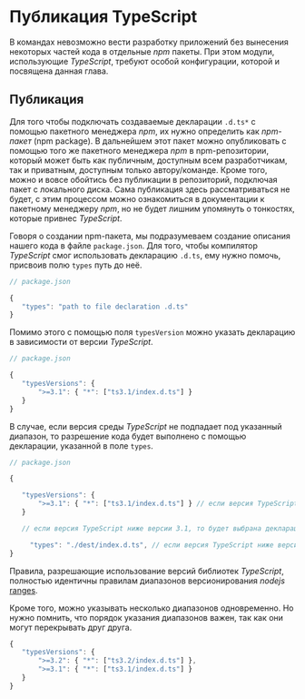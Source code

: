 # Публикация TypeScript

В командах невозможно вести разработку приложений без вынесения некоторых частей кода в отдельные _npm_ пакеты. При этом модули, использующие _TypeScript_, требуют особой конфигурации, которой и посвящена данная глава.

## Публикация

Для того чтобы подключать создаваемые декларации `.d.ts*` с помощью пакетного менеджера _npm_, их нужно определить как _npm-пакет_ (npm package). В дальнейшем этот пакет можно опубликовать с помощью того же пакетного менеджера _npm_ в npm-репозитории, который может быть как публичным, доступным всем разработчикам, так и приватным, доступным только автору/команде. Кроме того, можно и вовсе обойтись без публикации в репозиторий, подключая пакет с локального диска. Сама публикация здесь рассматриваться не будет, с этим процессом можно ознакомиться в документации к пакетному менеджеру _npm_, но не будет лишним упомянуть о тонкостях, которые привнес _TypeScript_.

Говоря о создании npm-пакета, мы подразумеваем создание описания нашего кода в файле `package.json`. Для того, чтобы компилятор _TypeScript_ смог использовать декларацию `.d.ts`, ему нужно помочь, присвоив полю `types` путь до неё.

```ts
// package.json

{
   "types": "path to file declaration .d.ts"
}
```

Помимо этого с помощью поля `typesVersion` можно указать декларацию в зависимости от версии _TypeScript_.

```ts
// package.json

{
   "typesVersions": {
       ">=3.1": { "*": ["ts3.1/index.d.ts"] }
   }
}
```

В случае, если версия среды _TypeScript_ не подпадает под указанный диапазон, то разрешение кода будет выполнено с помощью декларации, указанной в поле `types`.

```ts
// package.json

{

   "typesVersions": {
       ">=3.1": { "*": ["ts3.1/index.d.ts"] } // если версия TypeScript выше либо равна 3.1
   }

   // если версия TypeScript ниже версии 3.1, то будет выбрана декларация, указанная в поле types

     "types": "./dest/index.d.ts", // если версия TypeScript ниже версии 3.1
}
```

Правила, разрешающие использование версий библиотек _TypeScript_, полностью идентичны правилам диапазонов версионирования _nodejs_ [ranges](https://github.com/npm/node-semver#ranges).

Кроме того, можно указывать несколько диапазонов одновременно. Но нужно помнить, что порядок указания диапазонов важен, так как они могут перекрывать друг друга.

```ts
{
   "typesVersions": {
       ">=3.2": { "*": ["ts3.2/index.d.ts"] },
       ">=3.1": { "*": ["ts3.1/index.d.ts"] }
   }
}
```
